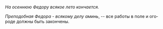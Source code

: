 _На осеннюю Федору всякое лето кончается._

_Преподобная Федора - всякому делу аминь_, -- все работы в поле и ого­роде должны быть закончены.